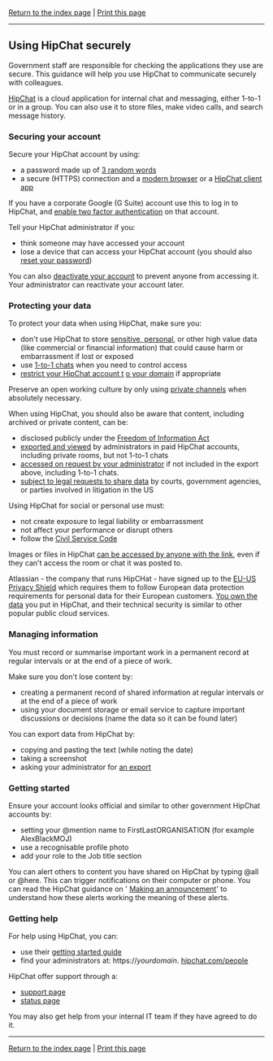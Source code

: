 [Return to the index page](/using-cloud/help-for-end-users/) | [Print this page](https://gitprint.com/alphagov/using-cloud/blob/master/help-for-end-users/HipChat/Using-HipChat-securely.md)

***

## Using HipChat securely

Government staff are responsible for checking the applications they use are secure. This guidance will help you use HipChat to communicate securely with colleagues.

[HipChat](https://www.atlassian.com/software/hipchat) is a cloud application for internal chat and messaging, either 1-to-1 or in a group. You can also use it to store files, make video calls, and search message history.

### Securing your account

Secure your HipChat account by using:

- a password made up of [3 random words](https://www.ncsc.gov.uk/blog-post/three-random-words-or-thinkrandom-0)
- a secure (HTTPS) connection and a [ ](https://whatbrowser.org/) [modern browser](https://whatbrowser.org/) or a [ ](https://www.hipchat.com/downloads) [HipChat client app](https://www.hipchat.com/downloads)

If you have a corporate Google (G Suite) account use this to log in to HipChat, and [enable two factor authentication](https://www.google.com/landing/2step/) on that account.

Tell your HipChat administrator if you:

- think someone may have accessed your account
- lose a device that can access your HipChat account (you should also [reset your password](https://confluence.atlassian.com/hipchat/your-profile-753404078.html))

You can also [deactivate your account](https://confluence.atlassian.com/hipchatkb/deleting-your-account-753404162.html) to prevent anyone from accessing it. Your administrator can reactivate your account later.

### Protecting your data

To protect your data when using HipChat, make sure you:

- don&#39;t use HipChat to store [ ](https://ico.org.uk/for-organisations/guide-to-data-protection/key-definitions/) [sensitive, personal](https://ico.org.uk/for-organisations/guide-to-data-protection/key-definitions/), or other high value data (like commercial or financial information) that could cause harm or embarrassment if lost or exposed
- use [1-to-1 chats](https://confluence.atlassian.com/hipchat/chat-in-rooms-740001121.html) when you need to control access
- [restrict your HipChat account t](https://blog.hipchat.com/2016/04/25/domain-validated-signups-save-admins-time/) [o your domain](https://blog.hipchat.com/2016/04/25/domain-validated-signups-save-admins-time/) if appropriate

Preserve an open working culture by only using  [private channels](https://confluence.atlassian.com/hipchat/chat-in-rooms-740001121.html) when absolutely necessary.

When using HipChat, you should also be aware that content, including archived or private content, can be:

- disclosed publicly under the [ ](https://ico.org.uk/for-organisations/guide-to-freedom-of-information/what-is-the-foi-act/) [Freedom of Information Act](https://ico.org.uk/for-organisations/guide-to-freedom-of-information/what-is-the-foi-act/)
- [exported and viewed](https://confluence.atlassian.com/hipchatkb/exporting-chat-history-753404166.html) by administrators in paid HipChat accounts, including private rooms, but not 1-to-1 chats
- [accessed on request by your administrator](https://confluence.atlassian.com/hipchat/chat-history-744525822.html) if not included in the export above, including 1-to-1 chats.
- [subject to legal requests to share data](https://www.atlassian.com/legal/privacy-policy) by courts, government agencies, or parties involved in litigation in the US

Using HipChat for social or personal use must:

- not create exposure to legal liability or embarrassment
- not affect your performance or disrupt others
- follow the  [Civil Service Code](https://www.gov.uk/government/publications/civil-service-code/the-civil-service-code)

Images or files in HipChat [can be accessed by anyone with the link](https://confluence.atlassian.com/hipchat/share-files-744525756.html), even if they can&#39;t access the room or chat it was posted to.

Atlassian - the company that runs HipCHat - have signed up to the [EU-US Privacy Shield](https://www.atlassian.com/legal/privacy-policy) which requires them to follow European data protection requirements for personal data for their European customers. [You own the data](https://www.atlassian.com/legal/privacy-policy) you put in HipChat, and their technical security is similar to other popular public cloud services.

### Managing information

You must record or summarise important work in a permanent record at regular intervals or at the end of a piece of work.

Make sure you don&#39;t lose content by:

- creating a permanent record of shared information at regular intervals or at the end of a piece of work
- using your document storage or email service to capture important discussions or decisions (name the data so it can be found later)

You can export data from HipChat by:

- copying and pasting the text (while noting the date)
- taking a screenshot
- asking your administrator for [an export](https://confluence.atlassian.com/hipchatkb/exporting-chat-history-753404166.html)

### Getting started

Ensure your account looks official and similar to other government HipChat accounts by:

- setting your @mention name to FirstLastORGANISATION (for example AlexBlackMOJ)
- use a recognisable profile photo
- add your role to the Job title section

You can alert others to content you have shared on HipChat by typing @all or @here. This can trigger notifications on their computer or phone. You can read the HipChat guidance on &#39; [Making an announcement](https://get.slack.help/hc/en-us/articles/202009646-Make-an-announcement)&#39; to understand how these alerts working the meaning of these alerts.

### Getting help

For help using HipChat, you can:

- use their [getting started guide](https://confluence.atlassian.com/get-started-with-hipchat/get-started-with-hipchat-854033505.html)
- find your administrators at: https://_yourdomain_. [hipchat.com/people](http://hipchat.com/people)

HipChat offer support through a:

- [support page](https://support.atlassian.com/)
- [status page](https://status.hipchat.com/)

You may also get help from your internal IT team if they have agreed to do it.

***

[Return to the index page](/using-cloud/help-for-end-users/) | [Print this page](https://gitprint.com/alphagov/using-cloud/blob/master/help-for-end-users/HipChat/Using-HipChat-securely.md)
